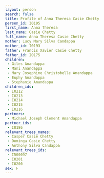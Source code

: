 ```yaml
---
layout: person
search: false
title: Profile of Anna Theresa Casie Chetty
person_id: I0195
first_name: Anna Theresa
last_name: Casie Chetty
full_name: Anna Theresa Casie Chetty
mother: Lucy Mary Silva Candappa
mother_id: I0193
father: Francis Xavier Casie Chetty
father_id: I0175
children:
 - Giles Anandappa
 - Mani Anandappa
 - Mary Josephine Christobelle Anandappa
 - Euphy Anandappa
 - Stephanie Anandappa
children_ids:
 - I0212
 - I0213
 - I0214
 - I0215
 - I0216
partners:
 - Michael Joseph Clement Anandappa
partner_ids:
 - I0186
relevant_trees_names:
 - Casper Casie Chetty
 - Dominga Casie Chetty
 - Anthony Silva Candappa
relevant_trees_ids:
 - I500097
 - I0201
 - I0200
sex: F
---
```


